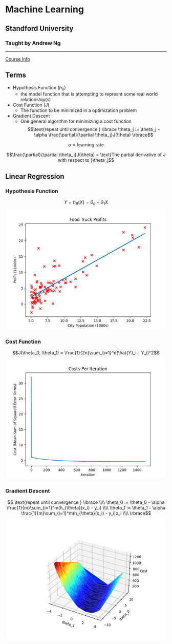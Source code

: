 # Machine Learning
## Standford University
### Taught by Andrew Ng
---
[Course Info](https://www.coursera.org/learn/machine-learning-course/home/info)

## Terms
- Hypothesis Function ($h_{\theta}$)
    - the model function that is attempting to represnt some real world relationship(s)
- Cost Function ($J$)
    - The function to be minimized in a optimization problem
- Gradient Descent
    - One general algorithm for minimizing a cost function
$$\text{repeat until convergence } \lbrace \theta_j := \theta_j - \alpha \frac{\partial}{\partial \theta_j}J(\theta) \rbrace$$

$$\alpha =  \text{learning rate}$$

$$\frac{\partial}{\partial \theta_j}J(\theta) = \text{The partial derivative of J with respect to }\theta_j$$ 


## Linear Regression
### Hypothesis Function
$$Y  = h_{\theta}(X)= \theta_o + \theta_1X$$
![Graph with scatter plot and linear regression](./ex1_linear_regression/prediction.png)
### Cost Function
$$J(\theta_0, \theta_1) = \frac{1}{2n}\sum_{i=1}^n(\hat{Y}_i - Y_i)^2$$
![Line chart of costs going down.](./ex1_linear_regression/costs_per_iteration.png)
### Gradient Descent
$$ \text{repeat until convergence } \lbrace 
    \\\\
    \theta_0 := \theta_0 - \alpha \frac{1}{m}\sum_{i=1}^m(h_{\theta}(x_i) - y_i)
    \\\\
    \theta_1 := \theta_1 - \alpha \frac{1}{m}\sum_{i=1}^m(h_{\theta}(x_i) - y_i)x_i
    \\\\
\rbrace$$
![Graph with gradient descent surface](./ex1_linear_regression/gradient_descent.png)